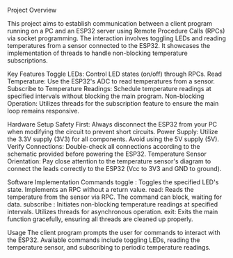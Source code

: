 Project Overview

This project aims to establish communication between a client program running on a PC and an ESP32 server using Remote Procedure Calls (RPCs) via socket programming. The interaction involves toggling LEDs and reading temperatures from a sensor connected to the ESP32. It showcases the implementation of threads to handle non-blocking temperature subscriptions.

Key Features
Toggle LEDs: Control LED states (on/off) through RPCs.
Read Temperature: Use the ESP32's ADC to read temperatures from a sensor.
Subscribe to Temperature Readings: Schedule temperature readings at specified intervals without blocking the main program.
Non-blocking Operation: Utilizes threads for the subscription feature to ensure the main loop remains responsive.

Hardware Setup
Safety First: Always disconnect the ESP32 from your PC when modifying the circuit to prevent short circuits.
Power Supply: Utilize the 3.3V supply (3V3) for all components. Avoid using the 5V supply (5V).
Verify Connections: Double-check all connections according to the schematic provided before powering the ESP32.
Temperature Sensor Orientation: Pay close attention to the temperature sensor's diagram to connect the leads correctly to the ESP32 (Vcc to 3V3 and GND to ground).

Software Implementation
Commands
toggle <color>: Toggles the specified LED's state. Implements an RPC without a return value.
read: Reads the temperature from the sensor via RPC. The command can block, waiting for data.
subscribe <number> <interval>: Initiates non-blocking temperature readings at specified intervals. Utilizes threads for asynchronous operation.
exit: Exits the main function gracefully, ensuring all threads are cleaned up properly.

Usage
The client program prompts the user for commands to interact with the ESP32. Available commands include toggling LEDs, reading the temperature sensor, and subscribing to periodic temperature readings.

